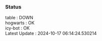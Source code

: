 ### Status


table : DOWN  
hogwarts : OK  
icy-bot : OK  
Latest Update : 2024-10-17 06:14:24.530214
